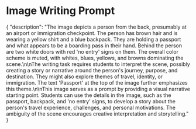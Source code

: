 # Image Writing Prompt

{
  "description": "The image depicts a person from the back, presumably at an airport or immigration checkpoint. The person has brown hair and is wearing a yellow shirt and a blue backpack. They are holding a passport and what appears to be a boarding pass in their hand. Behind the person are two white doors with red 'no entry' signs on them. The overall color scheme is muted, with whites, blues, yellows, and browns dominating the scene.\n\nThe writing task requires students to interpret the scene, possibly creating a story or narrative around the person's journey, purpose, and destination. They might also explore themes of travel, identity, or immigration. The text 'Passport' at the top of the image further emphasizes this theme.\n\nThis image serves as a prompt by providing a visual narrative starting point. Students can use the details in the image, such as the passport, backpack, and 'no entry' signs, to develop a story about the person's travel experience, challenges, and personal motivations. The ambiguity of the scene encourages creative interpretation and storytelling."
}